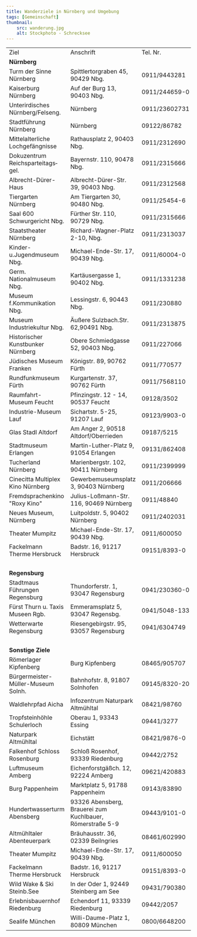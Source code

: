 ```yaml
---
title: Wanderziele in Nürnberg und Umgebung
tags: [Gemeinschaft]
thumbnail: 
    src: wanderung.jpg
    alt: Stockphoto - Schrecksee
---
```



<table>
  <tr>
    <td>Ziel</td>
    <td>Anschrift</td>
    <td>Tel. Nr.</td>
    <td>Beschreibung</td>
    <td>Klasse</td>
  </tr>
  <tr>
    <td colspan="5"><b>Nürnberg</b></td>
  </tr>
  <tr>
    <td>Turm der Sinne Nürnberg</td>
    <td>Spittlertorgraben 45, 90429 Nbg.</td>
    <td>0911/9443281</td>
    <td>Erlebnisausstellung</td>
    <td>ab 6.Kl.</td>
  </tr>
  <tr>
    <td>Kaiserburg Nürnberg</td>
    <td>Auf der Burg 13, 90403 Nbg.</td>
    <td>0911/244659-0</td>
    <td>Führung</td>
    <td>alle Kl.</td>
  </tr>
  <tr>
    <td>Unterirdisches Nürnberg/Felseng.</td>
    <td>Nürnberg</td>
    <td>0911/23602731</td>
    <td>Labyrinth v. Stollen u. Gew.</td>
    <td>alle Kl.</td>
  </tr>
  <tr>
    <td>Stadtführung Nürnberg</td>
    <td>Nürnberg</td>
    <td>09122/86782</td>
    <td>Führung</td>
    <td>alle Kl.</td>
  </tr>
  <tr>
    <td>Mittelalterliche Lochgefängnisse</td>
    <td>Rathausplatz 2, 90403 Nbg.</td>
    <td>0911/2312690</td>
    <td>Führung</td>
    <td>ab 7.Kl.</td>
  </tr>
  <tr>
    <td>Dokuzentrum Reichsparteitags&shy;gel.</td>
    <td>Bayernstr. 110, 90478 Nbg.</td>
    <td>0911/2315666</td>
    <td>Dauerausst. Faszination Gewalt</td>
    <td>ab 8.Kl</td>
  </tr>
  <tr>
    <td>Albrecht-Dürer-Haus</td>
    <td>Albrecht-Dürer-Str. 39, 90403 Nbg.</td>
    <td>0911/2312568</td>
    <td>Wohn- u. Arbeitsst. d. Künstlers</td>
    <td>alle Kl.</td>
  </tr>
  <tr>
    <td>Tiergarten Nürnberg</td>
    <td>Am Tiergarten 30, 90480 Nbg.</td>
    <td>0911/25454-6</td>
    <td>Vorführungen, Delfinarium</td>
    <td>5.-6.Kl.</td>
  </tr>
  <tr>
    <td>Saal 600 Schwurgericht Nbg.</td>
    <td>Fürther Str. 110, 90729 Nbg.</td>
    <td>0911/2315666</td>
    <td>Besichtigung</td>
    <td>alle Kl.</td>
  </tr>
  <tr>
    <td>Staatstheater Nürnberg</td>
    <td>Richard-Wagner-Platz 2-10, Nbg.</td>
    <td>0911/2313037</td>
    <td>Blick hinter die Kulissen</td>
    <td>alle Kl.</td>
  </tr>
  <tr>
    <td>Kinder-u.Jugendmuseum Nbg.</td>
    <td>Michael-Ende-Str. 17, 90439 Nbg.</td>
    <td>0911/60004-0</td>
    <td>Dauerausstellungen</td>
    <td>5.-10.Kl.</td>
  </tr>
  <tr>
    <td>Germ. Nationalmuseum Nbg.</td>
    <td>Kartäusergasse 1, 90402 Nbg.</td>
    <td>0911/1331238</td>
    <td>Führung</td>
    <td>alle Kl.</td>
  </tr>
  <tr>
    <td>Museum f.Kommunikation Nbg.</td>
    <td>Lessingstr. 6, 90443 Nbg.</td>
    <td>0911/230880</td>
    <td>Wechselausst. Veranstl.</td>
    <td>alle Kl.</td>
  </tr>
  <tr>
    <td>Museum Industriekultur Nbg.</td>
    <td>Äußere Sulzbach.Str. 62,90491 Nbg.</td>
    <td>0911/2313875</td>
    <td>Arbeit und Alltag von damals</td>
    <td>alle Kl.</td>
  </tr>
  <tr>
    <td>Historischer Kunstbunker Nürnberg</td>
    <td>Obere Schmiedgasse 52, 90403 Nbg.</td>
    <td>0911/227066</td>
    <td>Ausstellung Nbg. Kunstschätze </td>
    <td>ab 8.Kl</td>
  </tr>
  <tr>
    <td>Jüdisches Museum Franken</td>
    <td>Königstr. 89, 90762 Fürth</td>
    <td>0911/770577</td>
    <td>Gesch.jüdischen Lebens</td>
    <td>ab 7.Kl.</td>
  </tr>
  <tr>
    <td>Rundfunkmuseum Fürth</td>
    <td>Kurgartenstr. 37, 90762 Fürth</td>
    <td>0911/7568110</td>
    <td>Gesch.v.Hörfunk u. Fernsehen</td>
    <td>alle Kl.</td>
  </tr>
  <tr>
    <td>Raumfahrt-Museum Feucht</td>
    <td>Pfinzingstr. 12 - 14, 90537 Feucht</td>
    <td>09128/3502</td>
    <td>Führung</td>
    <td>alle Kl.</td>
  </tr>
  <tr>
    <td>Industrie-Museum Lauf</td>
    <td>Sichartstr. 5-25, 91207 Lauf</td>
    <td>09123/9903-0</td>
    <td>Führung</td>
    <td>alle Kl.</td>
  </tr>
  <tr>
    <td>Glas Stadl Altdorf</td>
    <td>Am Anger 2, 90518 Altdorf/Oberrieden</td>
    <td>09187/5215</td>
    <td>Kunstunterricht einmal anders</td>
    <td>ab 7.Kl.</td>
  </tr>
  <tr>
    <td>Stadtmuseum Erlangen</td>
    <td>Martin-Luther-Platz 9, 91054 Erlangen</td>
    <td>09131/862408</td>
    <td>versch. Programme</td>
    <td>5.-6.Kl</td>
  </tr>
  <tr>
    <td>Tucherland Nürnberg</td>
    <td>Marienbergstr. 102, 90411 Nürnberg</td>
    <td>0911/2399999</td>
    <td>Indoor/Outdoor-Spielplatz</td>
    <td>alle Kl.</td>
  </tr>
  <tr>
    <td>Cinecitta Multiplex Kino Nürnberg</td>
    <td>Gewerbemuseumsplatz 3, 90403 Nürnberg</td>
    <td>0911/206666</td>
    <td>Multiplexkino mit Gastronomie</td>
    <td>alle Kl.</td>
  </tr>
  <tr>
    <td>Fremdsprachenkino "Roxy Kino"</td>
    <td>Julius-Loßmann-Str. 116, 90469 Nürnberg</td>
    <td>0911/48840</td>
    <td>Kinofilme engl.,franz.,spanisch</td>
    <td>alle Kl.</td>
  </tr>
  <tr>
    <td>Neues Museum, Nürnberg</td>
    <td>Luitpoldstr. 5, 90402 Nürnberg</td>
    <td>0911/2402031</td>
    <td>Museum f. Kunst u. Design</td>
    <td>ab 8.Kl</td>
  </tr>
  <tr>
   <td>Theater Mumpitz</td>
   <td>Michael-Ende-Str. 17, 90439 Nbg.</td>
   <td>0911/600050</td>
   <td>Buntes Programm mit Theater</td>
   <td>ab 5.Kl.</td>
  </tr>
  <tr>
   <td>Fackelmann Therme Hersbruck</td>
   <td>Badstr. 16, 91217 Hersbruck</td>
   <td>09151/8393-0</td>
   <td>Thermal- u. Freizeitbad</td>
   <td>ab 5.Kl.</td>
  </tr>
  <tr>
    <td colspan="5" style="border-left:0px;border-right:0px">&nbsp; </td>
  </tr>
  <tr>
    <td colspan="5"><b>Regensburg</b></td>
  </tr>
  <tr>
    <td>Stadtmaus Führungen Regensburg</td>
    <td>Thundorferstr. 1, 93047 Regensburg</td>
    <td>0941/230360-0</td>
    <td>Führung Regensburg</td>
    <td>alle Kl.</td>
  </tr>
  <tr>
    <td>Fürst Thurn u. Taxis Museen Rgb.</td>
    <td>Emmeramsplatz 5, 93047 Regensbg.</td>
    <td>0941/5048-133</td>
    <td>Führung, Kreuzgang, Schloss</td>
    <td>alle Kl.</td>
  </tr>
  <tr>
    <td>Wetterwarte Regensburg</td>
    <td>Riesengebirgstr. 95, 93057 Regensburg</td>
    <td>0941/6304749</td>
    <td>Führung rund ums Wetter</td>
    <td>5.-6.Kl</td>
  </tr>
  <tr>
    <td colspan="5" style="border-left:0px;border-right:0px">&nbsp; </td>
  </tr>
  <tr>
    <td colspan="5"><b>Sonstige Ziele</b></td>
  </tr>
  <tr>
    <td>Römerlager Kipfenberg</td>
    <td>Burg Kipfenberg</td>
    <td>08465/905707</td>
    <td>Römerzeit authentisch erleben</td>
    <td>alle Kl.</td>
  </tr>
  <tr>
    <td>Bürgermeister-Müller-Museum Solnh.</td>
    <td>Bahnhofstr. 8, 91807 Solnhofen</td>
    <td>09145/8320-20</td>
    <td>Steinbruch-Bes. Fossiliensuche</td>
    <td>alle Kl.</td>
  </tr>
  <tr>
    <td>Waldlehrpfad Aicha</td>
    <td>Infozentrum Naturpark Altmühltal</td>
    <td>08421/98760</td>
    <td>Erlebnis für alle Sinne</td>
    <td>alle Kl.</td>
  </tr>
  <tr>
    <td>Tropfsteinhöhle Schulerloch</td>
    <td>Oberau 1, 93343 Essing</td>
    <td>09441/3277</td>
    <td>Wohnhöhle der Neandertaler</td>
    <td>alle Kl.</td>
  </tr>
  <tr>
    <td>Naturpark Altmühltal</td>
    <td>Eichstätt</td>
    <td>08421/9876-0</td>
    <td>verschiedene Angebote</td>
    <td>alle Kl.</td>
  </tr>
  <tr>
    <td>Falkenhof Schloss Rosenburg</td>
    <td>Schloß Rosenhof, 93339 Riedenburg</td>
    <td>09442/2752</td>
    <td>Flugvorführung</td>
    <td>alle Kl.</td>
  </tr>
  <tr>
    <td>Luftmuseum Amberg</td>
    <td>Eichenforstgäßch. 12, 92224 Amberg</td>
    <td>09621/420883</td>
    <td>Führung</td>
    <td>5.-8.Kl.</td>
  </tr>
  <tr>
    <td>Burg Pappenheim</td>
    <td>Marktplatz 5,  91788 Pappenheim</td>
    <td>09143/83890</td>
    <td>versch. Führungen</td>
    <td>alle Kl.</td>
  </tr>
  <tr>
    <td>Hundertwasserturm Abensberg</td>
    <td>93326 Abensberg,<br />Brauerei zum Kuchlbauer,<br />Römerstraße 5-9</td>
    <td>09443/9101-0</td>
    <td>Führung mit Brauerei und Turm</td>
    <td>ab 8.Kl</td>
  </tr>
  <tr>
    <td>Altmühltaler Abenteuerpark</td>
    <td>Bräuhausstr. 36, 02339 Beilngries</td>
    <td>08461/602990</td>
    <td>Kletterpark</td>
    <td>ab 7.Kl.</td>
  </tr>
  <tr>
   <td>Theater Mumpitz</td>
   <td>Michael-Ende-Str. 17, 90439 Nbg.</td>
   <td>0911/600050</td>
   <td>Buntes Programm mit Theater</td>
   <td>ab 5.Kl.</td>
  </tr>
  <tr>
   <td>Fackelmann Therme Hersbruck</td>
   <td>Badstr. 16, 91217 Hersbruck</td>
   <td>09151/8393-0</td>
   <td>Thermal- u. Freizeitbad</td>
   <td>ab 5.Kl.</td>
  </tr>
  <tr>
   <td>Wild Wake &amp; Ski Steinb.See</td>
   <td>In der Oder 1, 92449 Steinberg am See</td>
   <td>09431/790380</td>
   <td>Wakeboard und Wasserski-Anlage</td>
   <td>ab 6.Kl.</td>
  </tr>
  <tr>
   <td>Erlebnisbauernhof Riedenburg</td>
   <td>Echendorf 11, 93339 Riedenburg</td>
   <td>09442/2057</td>
   <td>Erlebnistag am Bauernhof</td>
   <td>ab 5.Kl.</td>
  </tr>
  <tr>
   <td>Sealife München</td>
   <td>Willi-Daume-Platz 1, 80809 München</td>
   <td>0800/6648200</td>
   <td>Heimische u. tropische Lebensr.</td>
   <td>ab 5.Kl.</td>
  </tr>
</table>